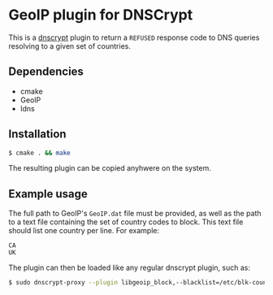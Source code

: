 GeoIP plugin for DNSCrypt
=========================

This is a [dnscrypt](http://dnscrypt.org) plugin to return a `REFUSED`
response code to DNS queries resolving to a given set of countries.

Dependencies
------------

- cmake
- GeoIP
- ldns

Installation
------------

```bash
$ cmake . && make
```

The resulting plugin can be copied anyhwere on the system.

Example usage
-------------

The full path to GeoIP's `GeoIP.dat` file must be provided, as well as
the path to a text file containing the set of country codes to block.
This text file should list one country per line. For example:

    CA
    UK

The plugin can then be loaded like any regular dnscrypt plugin, such as:

```bash
$ sudo dnscrypt-proxy --plugin libgeoip_block,--blacklist=/etc/blk-countries,--geoipdb=/etc/GeoIP.dat
```
